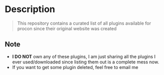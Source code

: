 # Description
> This repository contains a curated list of all plugins available for procon since their original website was created

## Note
- **I DO NOT** own any of these plugins, I am just sharing all the plugins I ever used/downloaded since listing them out is a complete mess now.
- If you want to get some plugin deleted, feel free to email me
